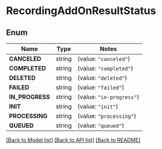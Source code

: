 # RecordingAddOnResultStatus

## Enum
Name | Type | Notes
------------ | ------------- | -------------
**CANCELED** | string | (value: `"canceled"`)
**COMPLETED** | string | (value: `"completed"`)
**DELETED** | string | (value: `"deleted"`)
**FAILED** | string | (value: `"failed"`)
**IN_PROGRESS** | string | (value: `"in-progress"`)
**INIT** | string | (value: `"init"`)
**PROCESSING** | string | (value: `"processing"`)
**QUEUED** | string | (value: `"queued"`)


[[Back to Model list]](../README.md#documentation-for-models) [[Back to API list]](../README.md#documentation-for-api-endpoints) [[Back to README]](../README.md)


